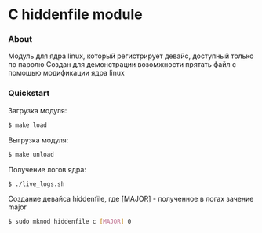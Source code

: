 # C hiddenfile module

### About

Модуль для ядра linux, который регистрирует девайс, доступный только по паролю
Создан для демонстрации возомжности прятать файл с помощью модификации ядра linux

### Quickstart

Загрузка модуля:

```bash
$ make load
```

Выгрузка модуля:

```bash
$ make unload
```

Получение логов ядра:

```bash
$ ./live_logs.sh
```

Создание девайса hiddenfile, где [MAJOR] - полученное в логах зачение major

```bash
$ sudo mknod hiddenfile c [MAJOR] 0
```
